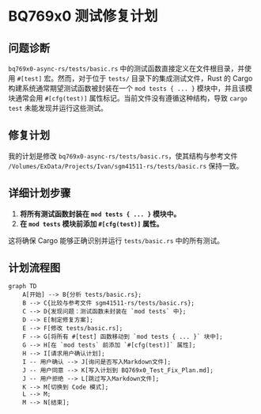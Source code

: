 # BQ769x0 测试修复计划

## 问题诊断

`bq769x0-async-rs/tests/basic.rs` 中的测试函数直接定义在文件根目录，并使用 `#[test]` 宏。然而，对于位于 `tests/` 目录下的集成测试文件，Rust 的 Cargo 构建系统通常期望测试函数被封装在一个 `mod tests { ... }` 模块中，并且该模块通常会用 `#[cfg(test)]` 属性标记。当前文件没有遵循这种结构，导致 `cargo test` 未能发现并运行这些测试。

## 修复计划

我的计划是修改 `bq769x0-async-rs/tests/basic.rs`，使其结构与参考文件 `/Volumes/ExData/Projects/Ivan/sgm41511-rs/tests/basic.rs` 保持一致。

## 详细计划步骤

1.  **将所有测试函数封装在 `mod tests { ... }` 模块中。**
2.  **在 `mod tests` 模块前添加 `#[cfg(test)]` 属性。**

这将确保 Cargo 能够正确识别并运行 `tests/basic.rs` 中的所有测试。

## 计划流程图

```mermaid
graph TD
    A[开始] --> B{分析 tests/basic.rs};
    B --> C{比较与参考文件 sgm41511-rs/tests/basic.rs};
    C --> D{发现问题：测试函数未封装在 `mod tests` 中};
    D --> E[制定修复方案];
    E --> F[修改 tests/basic.rs];
    F --> G[将所有 #[test] 函数移动到 `mod tests { ... }` 块中];
    G --> H[在 `mod tests` 前添加 `#[cfg(test)]` 属性];
    H --> I[请求用户确认计划];
    I -- 用户确认 --> J[询问是否写入Markdown文件];
    J -- 用户同意 --> K[写入计划到 BQ769x0_Test_Fix_Plan.md];
    J -- 用户拒绝 --> L[跳过写入Markdown文件];
    K --> M[切换到 Code 模式];
    L --> M;
    M --> N[结束];